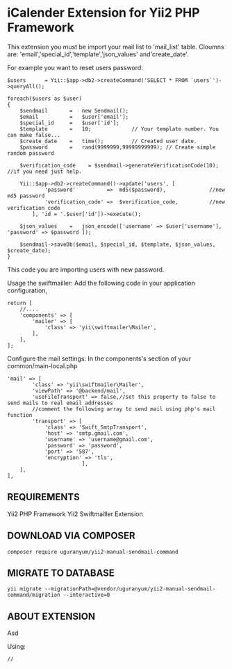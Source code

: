 iCalender Extension for Yii2 PHP Framework
===========================
This extension you must be import your mail list to 'mail_list' table. Cloumns are:
'email','special_id','template','json_values' and'create_date'.

For example you want to reset users password:

```
$users      = Yii::$app->db2->createCommand('SELECT * FROM `users`')->queryAll();

foreach($users as $user)
{
    $sendmail       =   new Sendmail();
    $email          =   $user['email'];
    $special_id     =   $user['id'];
    $template       =   10;             // Your template number. You can make false...
    $create_date    =   time();         // Created user date.
    $password       =   rand(9999999,99999999999); // Create simple random password

    $verification_code    = $sendmail->generateVerificationCode(10); //if you need just help.

    Yii::$app->db2->createCommand()->update('users', [
            'password'          =>  md5($password),              //new md5 password
            'verification_code' =>  $verification_code,          //new verification code
        ], 'id = '.$user['id'])->execute();

    $json_values    =   json_encode(['username' => $user['username'], 'password' => $password ]);

    $sendmail->saveDb($email, $special_id, $template, $json_values, $create_date);
}
```
This code you are importing users with new password.



Usage the swiftmailler:
Add the following code in your application configuration,

```
return [
    //....
    'components' => [
        'mailer' => [
            'class' => 'yii\swiftmailer\Mailer',
        ],
    ],
];
```


Configure the mail settings:
In the components's section of your common/main-local.php
```
'mail' => [
        'class' => 'yii\swiftmailer\Mailer',
        'viewPath' => '@backend/mail',
        'useFileTransport' => false,//set this property to false to send mails to real email addresses
        //comment the following array to send mail using php's mail function
        'transport' => [
            'class' => 'Swift_SmtpTransport',
            'host' => 'smtp.gmail.com',
            'username' => 'username@gmail.com',
            'password' => 'password',
            'port' => '587',
            'encryption' => 'tls',
                        ],
    ],
],
```




REQUIREMENTS
------------
Yii2 PHP Framework
Yii2 Swiftmailler Extension


DOWNLOAD VIA COMPOSER
-------------------

```
composer require uguranyum/yii2-manual-sendmail-command
```



MIGRATE TO DATABASE
-------------------

```
yii migrate --migrationPath=@vendor/uguranyum/yii2-manual-sendmail-command/migration --interactive=0
```


ABOUT EXTENSION
------------
Asd

Using:
```
//
```

